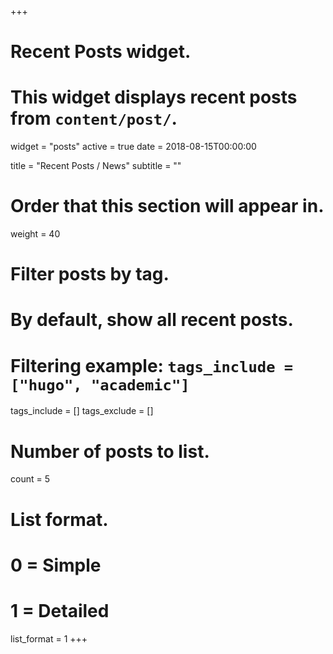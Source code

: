 +++
# Recent Posts widget.
# This widget displays recent posts from `content/post/`.
widget = "posts"
active = true
date = 2018-08-15T00:00:00

title = "Recent Posts / News"
subtitle = ""

# Order that this section will appear in.
weight = 40

# Filter posts by tag.
#  By default, show all recent posts.
#  Filtering example: `tags_include = ["hugo", "academic"]`
tags_include = []
tags_exclude = []

# Number of posts to list.
count = 5

# List format.
#   0 = Simple
#   1 = Detailed
list_format = 1
+++


